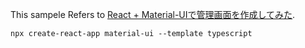 This sampele Refers to [React + Material-UIで管理画面を作成してみた](https://dev.classmethod.jp/articles/react-material-ui/).

```
npx create-react-app material-ui --template typescript

```
